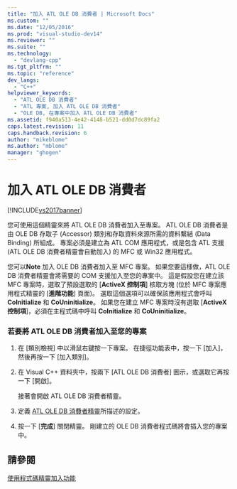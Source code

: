 ```yaml
---
title: "加入 ATL OLE DB 消費者 | Microsoft Docs"
ms.custom: ""
ms.date: "12/05/2016"
ms.prod: "visual-studio-dev14"
ms.reviewer: ""
ms.suite: ""
ms.technology: 
  - "devlang-cpp"
ms.tgt_pltfrm: ""
ms.topic: "reference"
dev_langs: 
  - "C++"
helpviewer_keywords: 
  - "ATL OLE DB 消費者"
  - "ATL 專案, 加入 ATL OLE DB 消費者"
  - "OLE DB, 在專案中加入 ATL OLE DB 消費者"
ms.assetid: f940a513-4e42-4148-b521-dd0d7dc89fa2
caps.latest.revision: 11
caps.handback.revision: 6
author: "mikeblome"
ms.author: "mblome"
manager: "ghogen"
---
```

# 加入 ATL OLE DB 消費者
[!INCLUDE[vs2017banner](../../assembler/inline/includes/vs2017banner.md)]

您可使用這個精靈來將 ATL OLE DB 消費者加入至專案。  ATL OLE DB 消費者是由 OLE DB 存取子 \(Accessor\) 類別和存取資料來源所需的資料繫結 \(Data Binding\) 所組成。  專案必須是建立為 ATL COM 應用程式，或是包含 ATL 支援 \(ATL OLE DB 消費者精靈會自動加入\) 的 MFC 或 Win32 應用程式。  
  
 您可以**Note** 加入 OLE DB 消費者加入至 MFC 專案。  如果您要這樣做，ATL OLE DB 消費者精靈會將需要的 COM 支援加入至您的專案中。  這是假設您在建立該 MFC 專案時，選取了預設選取的 \[**ActiveX 控制項**\] 核取方塊 \(位於 MFC 專案應用程式精靈的 \[**進階功能**\] 頁面\)。  選取這個選項可以確保該應用程式會呼叫 **CoInitialize** 和 **CoUninitialize**。  如果您在建立 MFC 專案時沒有選取 \[**ActiveX 控制項**\]，必須在主程式碼中呼叫 **CoInitialize** 和 **CoUninitialize**。  
  
### 若要將 ATL OLE DB 消費者加入至您的專案  
  
1.  在 \[類別檢視\] 中以滑鼠右鍵按一下專案。  在捷徑功能表中，按一下 \[加入\]，然後再按一下 \[加入類別\]。  
  
2.  在 Visual C\+\+ 資料夾中，按兩下 \[ATL OLE DB 消費者\] 圖示，或選取它再按一下 \[開啟\]。  
  
     接著會開啟 ATL OLE DB 消費者精靈。  
  
3.  定義 [ATL OLE DB 消費者精靈](../../atl/reference/atl-ole-db-consumer-wizard.md)所描述的設定。  
  
4.  按一下 \[**完成**\] 關閉精靈。  剛建立的 OLE DB 消費者程式碼將會插入您的專案中。  
  
## 請參閱  
 [使用程式碼精靈加入功能](../../ide/adding-functionality-with-code-wizards-cpp.md)
